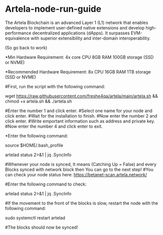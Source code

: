 # Artela-node-run-guide

The Artela Blockchain is an advanced Layer 1 (L1) network that enables developers to implement user-defined native extensions and develop high-performance decentralized applications (dApps).
It surpasses EVM-equivalence with superior extensibility and inter-domain interoperability.

 (So go back to work)

*Min Hardware Requirement:
4x core CPU
8GB RAM
100GB storage (SSD or NVME)

*Recommended Hardware Requirement:
8x CPU
16GB RAM
1TB storage (SSD or NVME)

#First, run the script with the following command:

  wget https://raw.githubusercontent.com/freshe4qa/artela/main/artela.sh && chmod +x artela.sh && ./artela.sh

#Enter the number 1 and click enter.
#Select one name for your node and click enter.
#Wait for the installation to finish.
#Now enter the number 2 and click enter.
#Write emportant information such as address and private key.
#Now enter the number 4 and click enter to exit.

*Enter the following command:

   source $HOME/.bash_profile
  
   artelad status 2>&1 | jq .SyncInfo
   
#Whenever your node is synced, It means (Catching Up = False) and every Blocks synced with network block then You can go to the next step!
#You can check your node status here: https://betanet-scan.artela.network/

#Enter the following command to check:

artelad status 2>&1 | jq .SyncInfo

#If the movement to the front of the blocks is slow, restart the node with the following command:

sudo systemctl restart artelad

#The blocks should now be synced!
